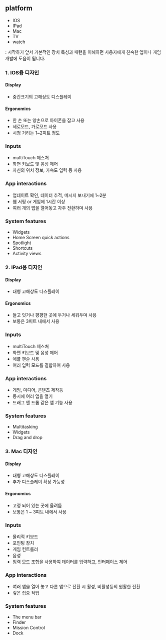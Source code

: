 ## platform
- IOS
- IPad
- Mac
- TV
- watch

: 시작하기 앞서 기본적인 장치 특성과 패턴을 이해하면 사용자에게 친숙한 앱이나 게임 개발에 도움이 됩니다.

### 1. IOS용 디자인
#### Display
- 중간크기의 고해상도 디스플레이


#### Ergonomics
- 한 손 또는 양손으로 아이폰을 잡고 사용
- 세로모드, 가로모드 사용
- 시청 거리는 1~2피트 정도


### Inputs
- multiTouch 제스처
- 화면 키보드 및 음성 제어
- 자신의 위치 정보, 가속도 입력 등 사용

### App interactions
- 업데이트 확인, 데이터 추적, 메시지 보내기에 1~2분
- 웹 서핑 or 게임에 1시간 이상
- 여러 개의 앱을 열어놓고 자주 전환하며 사용

### System features
- Widgets
- Home Screen quick actions
- Spotlight
- Shortcuts
- Activity views

### 2. IPad용 디자인
#### Display
- 대형 고해상도 디스플레이

#### Ergonomics
- 들고 잇거나 평평한 곳에 두거나 세워두며 사용
- 보통은 3피트 내에서 사용


### Inputs
- multiTouch 제스처
- 화면 키보드 및 음성 제어
- 애플 펜슬 사용
- 여러 입력 모드를 결합하여 사용

### App interactions
- 게임, 미디어, 콘텐츠 제작등
- 동시에 여러 앱을 열기
- 드래그 앤 드롭 같은 앱 기능 사용

### System features
- Multitasking
- Widgets
- Drag and drop


### 3. Mac 디자인
#### Display
- 대형 고해상도 디스플레이
- 추가 디스플레이 확장 가능성

#### Ergonomics
- 고정 되어 있는 곳에 올려둠
- 보통은 1 ~ 3피트 내에서 사용


### Inputs
- 물리적 키보드
- 포인팅 장치
- 게임 컨트롤러
- 음성
- 임력 모드 조합을 사용하여 데이터를 입력하고, 인터페이스 제어

### App interactions
- 여러 앱을 열어 놓고 다른 앱으로 전환 시 활성, 비활성등의 원활한 전환
- 깊은 집중 작업


### System features
- The menu bar
- Finder
- Mission Control
- Dock



